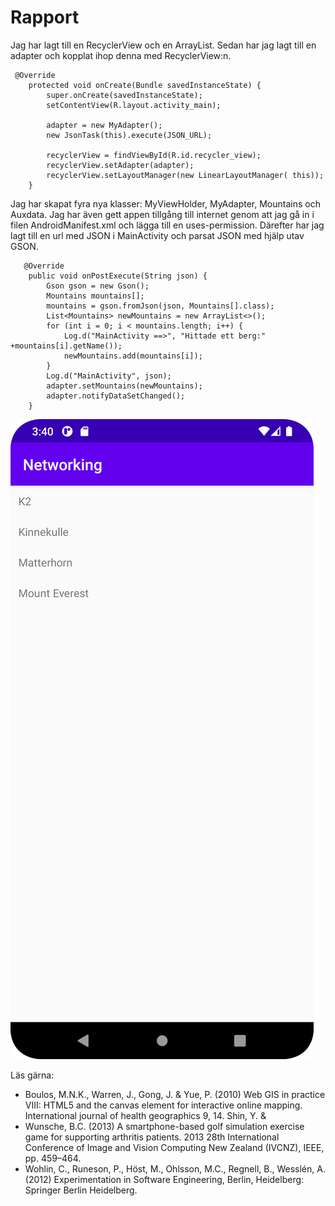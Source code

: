 
# Rapport

Jag har lagt till en RecyclerView och en ArrayList. Sedan har jag lagt till en adapter och kopplat ihop denna 
med RecyclerView:n. 
```
 @Override
    protected void onCreate(Bundle savedInstanceState) {
        super.onCreate(savedInstanceState);
        setContentView(R.layout.activity_main);

        adapter = new MyAdapter();
        new JsonTask(this).execute(JSON_URL);

        recyclerView = findViewById(R.id.recycler_view);
        recyclerView.setAdapter(adapter);
        recyclerView.setLayoutManager(new LinearLayoutManager( this));
    }
```
Jag har skapat fyra nya klasser: MyViewHolder, MyAdapter, Mountains och Auxdata. Jag har även gett appen
tillgång till internet genom att jag gå in i filen AndroidManifest.xml och lägga till en uses-permission.
Därefter har jag lagt till en url med JSON i MainActivity och parsat JSON med hjälp utav GSON. 

```
   @Override
    public void onPostExecute(String json) {
        Gson gson = new Gson();
        Mountains mountains[];
        mountains = gson.fromJson(json, Mountains[].class);
        List<Mountains> newMountains = new ArrayList<>();
        for (int i = 0; i < mountains.length; i++) {
            Log.d("MainActivity ==>", "Hittade ett berg:" +mountains[i].getName());
            newMountains.add(mountains[i]);
        }
        Log.d("MainActivity", json);
        adapter.setMountains(newMountains);
        adapter.notifyDataSetChanged();
    }
```


![](picture.png)

Läs gärna:

- Boulos, M.N.K., Warren, J., Gong, J. & Yue, P. (2010) Web GIS in practice VIII: HTML5 and the canvas element for interactive online mapping. International journal of health geographics 9, 14. Shin, Y. &
- Wunsche, B.C. (2013) A smartphone-based golf simulation exercise game for supporting arthritis patients. 2013 28th International Conference of Image and Vision Computing New Zealand (IVCNZ), IEEE, pp. 459–464.
- Wohlin, C., Runeson, P., Höst, M., Ohlsson, M.C., Regnell, B., Wesslén, A. (2012) Experimentation in Software Engineering, Berlin, Heidelberg: Springer Berlin Heidelberg.

